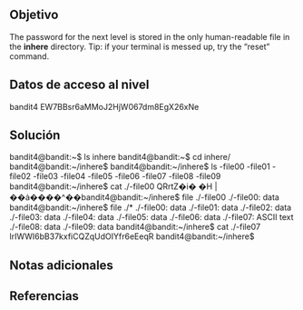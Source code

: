 ## Objetivo

The password for the next level is stored in the only human-readable file in the **inhere** directory. Tip: if your terminal is messed up, try the “reset” command.

## Datos de acceso al nivel
bandit4
EW7BBsr6aMMoJ2HjW067dm8EgX26xNe
## Solución
bandit4@bandit:~$ ls
inhere
bandit4@bandit:~$ cd inhere/
bandit4@bandit:~/inhere$
bandit4@bandit:~/inhere$ ls
-file00  -file01  -file02  -file03  -file04  -file05  -file06  -file07  -file08  -file09
bandit4@bandit:~/inhere$ cat ./-file00
QRrtZ�i�        �H
                  |��ȧ����^��bandit4@bandit:~/inhere$ file ./-file00
./-file00: data
bandit4@bandit:~/inhere$ file ./*
./-file00: data
./-file01: data
./-file02: data
./-file03: data
./-file04: data
./-file05: data
./-file06: data
./-file07: ASCII text
./-file08: data
./-file09: data
bandit4@bandit:~/inhere$ cat ./-file07
lrIWWI6bB37kxfiCQZqUdOIYfr6eEeqR
bandit4@bandit:~/inhere$
## Notas adicionales

## Referencias
